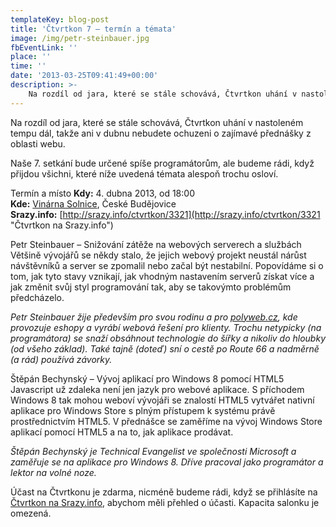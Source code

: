 ```yaml
---
templateKey: blog-post
title: 'Čtvrtkon 7 – termín a témata'
image: /img/petr-steinbauer.jpg
fbEventLink: ''
place: ''
time: ''
date: '2013-03-25T09:41:49+00:00'
description: >-
    Na rozdíl od jara, které se stále schovává, Čtvrtkon uhání v nastoleném tempu dál, takže ani v dubnu nebudete ochuzeni o zajímavé přednášky z oblasti webu.Naše 7. setkání bude určené...
---
```

Na rozdíl od jara, které se stále schovává, Čtvrtkon uhání v nastoleném tempu dál, takže ani v dubnu nebudete ochuzeni o zajímavé přednášky z oblasti webu.

Naše 7. setkání bude určené spíše programátorům, ale budeme rádi, když přijdou všichni, které níže uvedená témata alespoň trochu osloví.

Termín a místo **Kdy:** 4. dubna 2013, od 18:00  
**Kde:** [Vinárna Solnice](http://www.vinarnasolnice.cz/ "Vinárna Solnice"), České Budějovice  
**Srazy.info:** [http://srazy.info/ctvrtkon/3321](http://srazy.info/ctvrtkon/3321 "Čtvrtkon na Srazy.info")

[](http://ctvrtkon.cz/wp-content/uploads/petr-steinbauer.jpg)Petr Steinbauer – Snižování zátěže na webových serverech a službách Většině vývojářů se někdy stalo, že jejich webový projekt neustál nárůst návštěvníků a server se zpomalil nebo začal být nestabilní. Popovídáme si o tom, jak tyto stavy vznikají, jak vhodným nastavením serverů získat více a jak změnit svůj styl programování tak, aby se takovýmto problémům předcházelo.

_Petr Steinbauer žije především pro svou rodinu a pro [polyweb.cz](http://polyweb.cz/), kde provozuje eshopy a vyrábí webová řešení pro klienty. Trochu netypicky (na programátora) se snaží obsáhnout technologie do šířky a nikoliv do hloubky (od všeho základ). Také tajně (doteď) sní o cestě po Route 66 a nadměrně (a rád) používá závorky._

[](http://ctvrtkon.cz/wp-content/uploads/stepan-bechynsky1.jpeg)Štěpán Bechynský – Vývoj aplikací pro Windows 8 pomocí HTML5 Javascript už zdaleka není jen jazyk pro webové aplikace. S příchodem Windows 8 tak mohou weboví vývojáři se znalostí HTML5 vytvářet nativní aplikace pro Windows Store s plným přístupem k systému právě prostřednictvím HTML5. V přednášce se zaměříme na vývoj Windows Store aplikací pomocí HTML5 a na to, jak aplikace prodávat.

_Štěpán Bechynský je Technical Evangelist ve společnosti Microsoft a zaměřuje se na aplikace pro Windows 8. Dříve pracoval jako programátor a lektor na volné noze._

Účast na Čtvrtkonu je zdarma, nicméně budeme rádi, když se přihlásíte na [Čtvrtkon na Srazy.info](http://srazy.info/ctvrtkon/3321 "Čtvrtkon na Srazy.info"), abychom měli přehled o účasti. Kapacita salonku je omezená.